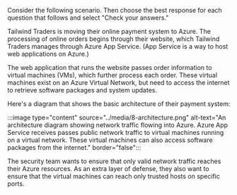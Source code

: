 Consider the following scenario. Then choose the best response for each question that follows and select "Check your answers."

Tailwind Traders is moving their online payment system to Azure. The processing of online orders begins through their website, which Tailwind Traders manages through Azure App Service. (App Service is a way to host web applications on Azure.)

The web application that runs the website passes order information to virtual machines (VMs), which further process each order. These virtual machines exist on an Azure Virtual Network, but need to access the internet to retrieve software packages and system updates.

Here's a diagram that shows the basic architecture of their payment system:

:::image type="content" source="../media/8-architecture.png" alt-text="An architecture diagram showing network traffic flowing into Azure. Azure App Service receives passes public network traffic to virtual machines running on a virtual network. These virtual machines can also access software packages from the internet." border="false":::

The security team wants to ensure that only valid network traffic reaches their Azure resources. As an extra layer of defense, they also want to ensure that the virtual machines can reach only trusted hosts on specific ports.
